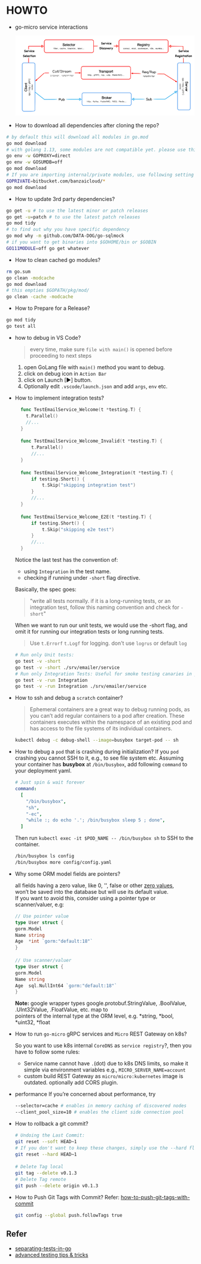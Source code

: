 # HOWTO

- go-micro service interactions

  ![Image of micro-interactions](images/micro-interactions.png)

- How to download all dependencies after cloning the repo?

```bash
# by default this will download all modules in go.mod
go mod download
# with golang 1.13, some modules are not compatible yet. please use this as temp solution.
go env -w GOPROXY=direct
go env -w GOSUMDB=off
go mod download
# If you are importing internal/private modules, use following setting with `go mod download`
GOPRIVATE=bitbucket.com/banzaicloud/*
go mod download
```

- How to update 3rd party dependencies?

```bash
go get -u # to use the latest minor or patch releases
go get -u=patch # to use the latest patch releases
go mod tidy
# to find out why you have specific dependency
go mod why -m github.com/DATA-DOG/go-sqlmock
# if you want to get binaries into $GOHOME/bin or $GOBIN
GO111MODULE=off go get whatever
```

- How to clean cached go modules?

```bash
rm go.sum
go clean -modcache
go mod download
# this empties $GOPATH/pkg/mod/
go clean -cache -modcache
```

- How to Prepare for a Release?

```bash
go mod tidy
go test all
```

- how to debug in VS Code?

  > every time, make sure `file with main()` is opened before proceeding to next steps

  1. open GoLang file with `main()` method you want to debug.
  2. click on debug icon in `Action Bar`
  3. click on Launch [▶] button.
  4. Optionally edit `.vscode/launch.json` and add `args`, `env` etc.

- How to implement integration tests?

  ```go
    func TestEmailService_Welcome(t *testing.T) {
      t.Parallel()
      //...
    }

    func TestEmailService_Welcome_Invalid(t *testing.T) {
        t.Parallel()
        //...
    }

    func TestEmailService_Welcome_Integration(t *testing.T) {
        if testing.Short() {
            t.Skip("skipping integration test")
        }
        //...
    }

    func TestEmailService_Welcome_E2E(t *testing.T) {
        if testing.Short() {
            t.Skip("skipping e2e test")
        }
        //...
    }
  ```

  Notice the last test has the convention of:

  - using `Integration` in the test name.
  - checking if running under `-short` flag directive.

  Basically, the spec goes:

  > "write all tests normally. if it is a long-running tests, or an integration test, follow this naming convention and check for `-short`"

  When we want to run our unit tests, we would use the -short flag, and omit it for running our integration tests or long running tests.

  > Use `t.Errorf` `t.Logf` for logging. don't use `logrus` or default `log`

  ```bash
  # Run only Unit tests:
  go test -v -short
  go test -v -short ./srv/emailer/service
  # Run only Integration Tests: Useful for smoke testing canaries in production.
  go test -v -run Integration
  go test -v -run Integration ./srv/emailer/service
  ```

- How to ssh and debug a `scratch` container?

  > Ephemeral containers are a great way to debug running pods, as you can’t add regular containers to a pod after creation.
  > These containers executes within the namespace of an existing pod and has access to the file systems of its individual containers.

  ```bash
  kubectl debug -c debug-shell --image=busybox target-pod -- sh
  ```

- How to debug a `pod` that is crashing during initialization?
  If you `pod` crashing you cannot SSH to it, e.g., to see file system etc.
  Assuming your container has **busybox** at `/bin/busybox`, add following `command` to your deployment yaml.

  ```yaml
  # Just spin & wait forever
  command:
    [
      "/bin/busybox",
      "sh",
      "-ec",
      "while :; do echo '.'; /bin/busybox sleep 5 ; done",
    ]
  ```

  Then run `kubectl exec -it $POD_NAME -- /bin/busybox sh` to SSH to the container.

  ```bash
  /bin/busybox ls config
  /bin/busybox more config/config.yaml
  ```

- Why some ORM model fields are pointers?

  all fields having a zero value, like 0, '', false or other [zero values](https://tour.golang.org/basics/12), <br/>
  won’t be saved into the database but will use its default value.<br/>
  If you want to avoid this, consider using a pointer type or scanner/valuer, e.g:

  ```go
  // Use pointer value
  type User struct {
  gorm.Model
  Name string
  Age  *int `gorm:"default:18"`
  }

  // Use scanner/valuer
  type User struct {
  gorm.Model
  Name string
  Age  sql.NullInt64 `gorm:"default:18"`
  }
  ```

  **Note:** google wrapper types google.protobuf.StringValue, .BoolValue, .UInt32Value, .FloatValue, etc. map to <br/>
  pointers of the internal type at the ORM level, e.g. *string, *bool, *uint32, *float <br/>

- How to run `go-micro` gRPC services and `Micro` REST Gateway on k8s?

  So you want to use k8s internal `CoreDNS` as `service registry`?, then you have to follow some rules:

  - Service name cannot have `.`(dot) due to k8s DNS limits, so make it simple via environment variables e.g., `MICRO_SERVER_NAME=account`
  - custom build REST Gateway as `micro/micro:kubernetes` image is outdated. optionally add CORS plugin.

- performance
  If you’re concerned about performance, try

  ```bash
  --selector=cache # enables in memory caching of discovered nodes
  --client_pool_size=10 # enables the client side connection pool
  ```

- How to rollback a git commit?

  ```bash
  # Undoing the Last Commit:
  git reset --soft HEAD~1
  # If you don't want to keep these changes, simply use the --hard flag.
  git reset --hard HEAD~1

  # Delete Tag local
  git tag --delete v0.1.3
  # Delete Tag remote
  git push --delete origin v0.1.3
  ```

- How to Push Git Tags with Commit?
  Refer: [how-to-push-git-tags-with-commit](https://blog.ssanj.net/posts/2018-10-30-how-to-push-git-tags-with-commit.html)

  ```bash
  git config --global push.followTags true
  ```

## Refer

- [separating-tests-in-go](https://filipnikolovski.com/separating-tests-in-go/)
- [advanced testing tips & tricks](https://medium.com/@povilasve/go-advanced-tips-tricks-a872503ac859)

```

```
